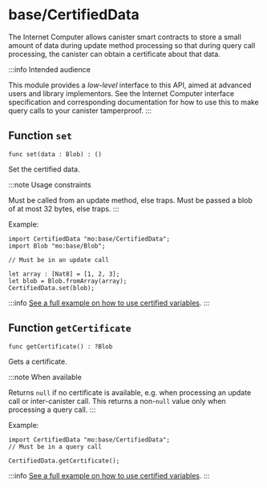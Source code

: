# base/CertifiedData
The Internet Computer allows canister smart contracts to store a small amount of data during
update method processing so that during query call processing, the canister can obtain
a certificate about that data.

:::info Intended audience

This module provides a _low-level_ interface to this API, aimed at advanced
users and library implementors. See the Internet Computer interface
specification and corresponding documentation for how to use this to make query
calls to your canister tamperproof.
:::


## Function `set`
``` motoko no-repl
func set(data : Blob) : ()
```

Set the certified data.

:::note Usage constraints

Must be called from an update method, else traps.
Must be passed a blob of at most 32 bytes, else traps.
:::

Example:

```motoko no-repl
import CertifiedData "mo:base/CertifiedData";
import Blob "mo:base/Blob";

// Must be in an update call

let array : [Nat8] = [1, 2, 3];
let blob = Blob.fromArray(array);
CertifiedData.set(blob);
```

:::info
[See a full example on how to use certified variables](https://github.com/dfinity/examples/tree/master/motoko/cert-var).
:::


## Function `getCertificate`
``` motoko no-repl
func getCertificate() : ?Blob
```

Gets a certificate.

:::note When available

Returns `null` if no certificate is available, e.g. when processing an
update call or inter-canister call. This returns a non-`null` value only
when processing a query call.
:::

Example:

```motoko no-repl
import CertifiedData "mo:base/CertifiedData";
// Must be in a query call

CertifiedData.getCertificate();
```

:::info
[See a full example on how to use certified variables](https://github.com/dfinity/examples/tree/master/motoko/cert-var).
:::
